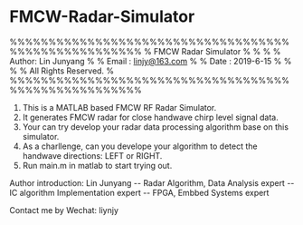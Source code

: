 # FMCW-Radar-Simulator

%%%%%%%%%%%%%%%%%%%%%%%%%%%%%%%%%%%%%%%%%%%%%%%%%%%%%
%                FMCW Radar Simulator               %
%                                                   %
% Author: Lin Junyang                               %
% Email : linjy@163.com                             %
% Date  : 2019-6-15                                 %
%                                                   %
% All Rights Reserved.                              %
%%%%%%%%%%%%%%%%%%%%%%%%%%%%%%%%%%%%%%%%%%%%%%%%%%%%%

1) This is a MATLAB based FMCW RF Radar Simulator. 
2) It generates FMCW radar for close handwave chirp level signal data. 
3) Your can try develop your radar data processing algorithm base on this simulator.
4) As a charllenge, can you develope your algorithm to detect the handwave directions: LEFT or RIGHT.
5) Run main.m in matlab to start trying out.


Author introduction: Lin Junyang
-- Radar Algorithm, Data Analysis expert
-- IC algorithm Implementation expert
-- FPGA, Embbed Systems expert

Contact me by Wechat: liynjy

